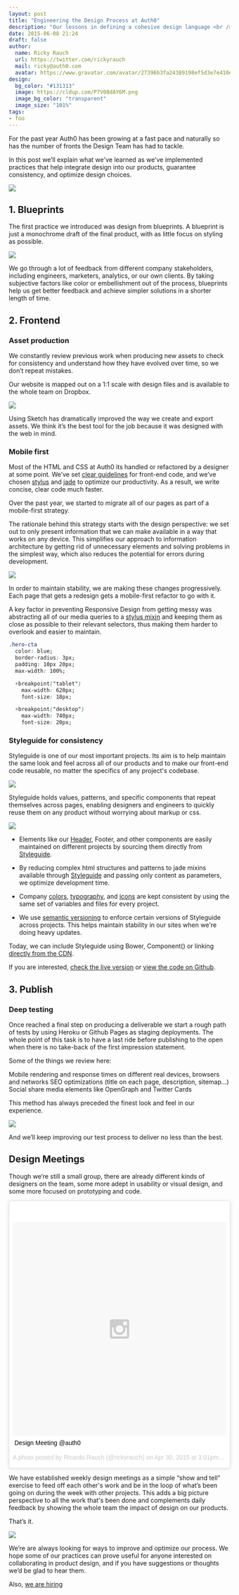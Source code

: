 ```yaml
---
layout: post
title: "Engineering the Design Process at Auth0"
description: "Our lessons in defining a cohesive design language <br /> across all our products."
date: 2015-06-08 21:24
draft: false
author:
  name: Ricky Rauch
  url: https://twitter.com/rickyrauch
  mail: ricky@auth0.com
  avatar: https://www.gravatar.com/avatar/27396b3fa24389198ef5d3e7e410e9c4?size=60
design:
  bg_color: "#131313"
  image: https://cldup.com/P7V08dAY6M.png
  image_bg_color: "transparent"
  image_size: "101%"
tags:
- foo
---
```

<!-- image: https://cldup.com/P7V08dAY6M.png -->
<style>
.entry-thumbnail{background: none;}
</style>


For the past year Auth0 has been growing at a fast pace and naturally so has the number of fronts the Design Team has had to tackle.

In this post we’ll explain what we've learned as we’ve implemented practices that help integrate design into our products, guarantee consistency, and optimize design choices.

<img src="http://assets.auth0.com/blog/design-process/process.png" class="" />

## 1. Blueprints

The first practice we introduced was design from blueprints. A blueprint is just a monochrome draft of the final product, with as little focus on styling as possible.

<img src="http://assets.auth0.com/blog/design-process/blueprint.png" class="expand" />

We go through a lot of feedback from different company stakeholders, including engineers, marketers, analytics, or our own clients. By taking subjective factors like color or embellishment out of the process, blueprints help us get better feedback and achieve simpler solutions in a shorter length of time.

## 2. Frontend
### Asset production

We constantly review previous work when producing new assets to check for consistency and understand how they have evolved over time, so we don’t repeat mistakes.

Our website is mapped out on a 1:1 scale with design files and is available to the whole team on Dropbox.

<img src="http://assets.auth0.com/blog/design-process/dropbox.png" class="expand" />

Using Sketch has dramatically improved the way we create and export assets. We think it’s the best tool for the job because it was designed with the web in mind.

<!-- With its numerous built-in templates, it allows us to jump right into design. We reuse most of our visual components, and working with the all-vector graphics saves us huge amounts of time when we're making changes to them. Exporting 1x, 2x, and SVG assets at a one-click distance is also ridiculously easy. -->

### Mobile first

Most of the HTML and CSS at Auth0 its handled or refactored by a designer at some point. We’ve set  [clear guidelines](https://github.com/auth0/code-conventions/blob/master/frontend/README.md) for front-end code, and we’ve chosen [stylus](https://learnboost.github.io/stylus/) and [jade](http://jade-lang.com/) to optimize our productivity. As a result, we write concise, clear code much faster.

Over the past year, we started to migrate all of our pages as part of a mobile-first strategy.

The rationale behind this strategy starts with the design perspective: we set out to only present information that we can make available in a way that works on any device. This simplifies our approach to information architecture by getting rid of unnecessary elements and solving problems in the simplest way, which also reduces the potential for errors during development.

<img src="http://assets.auth0.com/blog/design-process/mobile-first.png" class="expand" />

In order to maintain stability, we are making these changes progressively. Each page that gets a redesign gets a mobile-first refactor to go with it.

A key factor in preventing Responsive Design from getting messy was abstracting all of our media queries to a [stylus mixin](https://github.com/auth0/styleguide/blob/master/lib/mixins/index.styl#L11) and keeping them as close as possible to their relevant selectors, thus making them harder to overlook and easier to maintain.

```css
.hero-cta
  color: blue;
  border-radius: 3px;
  padding: 10px 20px;
  max-width: 100%;

  +breakpoint("tablet")
    max-width: 620px;
    font-size: 18px;

  +breakpoint("desktop")
    max-width: 740px;
    font-size: 20px;
```

### Styleguide for consistency

Styleguide is one of our most important projects. Its aim is to help maintain the same look and feel across all of our products and to make our front-end code reusable, no matter the specifics of any project's codebase.

<a href="https://styleguide.auth0.com"><img src="http://assets.auth0.com/blog/design-process/styleguide.png" class="expand" /></a>

Styleguide holds values, patterns, and specific components that repeat themselves across pages, enabling designers and engineers to  quickly reuse them on any product without worrying about markup or css.

<img src="http://assets.auth0.com/blog/design-process/consistency.png" class="expand" />

- Elements like our [Header](https://github.com/auth0/web-header), Footer, and other components are easily maintained on different projects by sourcing them directly from [Styleguide](https://styleguide.auth0.com).

- By reducing complex html structures and patterns to jade mixins available through [Styleguide](https://styleguide.auth0.com) and passing only content as parameters, we optimize development time.
  <!-- <img src="http://assets.auth0.com/blog/design-process/icons.png" class="" /> -->

- Company [colors](https://styleguide.auth0.com/#colors), [typography](https://styleguide.auth0.com/#typography), and [icons](https://styleguide.auth0.com/#icons) are kept consistent by using the same set of variables and files for every project.

- We use [semantic versioning](http://semver.org/) to enforce certain versions of Styleguide across projects. This helps maintain stability in our sites when we're doing heavy updates.

Today, we can include Styleguide using Bower, Component() or linking [directly from the CDN](https://cdn.auth0.com/styleguide/latest/index.css).

If you are interested, [check the live version](https://styleguide.auth0.com) or [view the code on Github](https://github.com/auth0/styleguide).

## 3. Publish

### Deep testing

Once reached a final step on producing a deliverable we start a rough path of tests by using Heroku or Github Pages as staging deployments. The whole point of this task is to have a last ride before publishing to the open when there is no take-back of the first impression statement.

Some of the things we review here:

Mobile rendering  and response times on different real devices, browsers and networks
SEO optimizations (title on each page, description, sitemap…)
Social share media elements like OpenGraph and Twitter Cards

This method has always preceded the finest look and feel in our experience.

<img src="http://assets.auth0.com/blog/design-process/cards.png"  class="expand"/>

And we’ll keep improving our test process to deliver no less than the best.

## Design Meetings

Though we’re still a small group, there are already different kinds of designers on the team, some more adept in usability or visual design, and some more focused on prototyping and code.

<blockquote class="instagram-media" data-instgrm-captioned data-instgrm-version="4" style=" background:#FFF; border:0; border-radius:3px; box-shadow:0 0 1px 0 rgba(0,0,0,0.5),0 1px 10px 0 rgba(0,0,0,0.15); margin: 1px; max-width:658px; padding:0; width:99.375%; width:-webkit-calc(100% - 2px); width:calc(100% - 2px);"><div style="padding:8px;"> <div style=" background:#F8F8F8; line-height:0; margin-top:40px; padding:50% 0; text-align:center; width:100%;"> <div style=" background:url(data:image/png;base64,iVBORw0KGgoAAAANSUhEUgAAACwAAAAsCAMAAAApWqozAAAAGFBMVEUiIiI9PT0eHh4gIB4hIBkcHBwcHBwcHBydr+JQAAAACHRSTlMABA4YHyQsM5jtaMwAAADfSURBVDjL7ZVBEgMhCAQBAf//42xcNbpAqakcM0ftUmFAAIBE81IqBJdS3lS6zs3bIpB9WED3YYXFPmHRfT8sgyrCP1x8uEUxLMzNWElFOYCV6mHWWwMzdPEKHlhLw7NWJqkHc4uIZphavDzA2JPzUDsBZziNae2S6owH8xPmX8G7zzgKEOPUoYHvGz1TBCxMkd3kwNVbU0gKHkx+iZILf77IofhrY1nYFnB/lQPb79drWOyJVa/DAvg9B/rLB4cC+Nqgdz/TvBbBnr6GBReqn/nRmDgaQEej7WhonozjF+Y2I/fZou/qAAAAAElFTkSuQmCC); display:block; height:44px; margin:0 auto -44px; position:relative; top:-22px; width:44px;"></div></div> <p style=" margin:8px 0 0 0; padding:0 4px;"> <a href="https://instagram.com/p/2HXZopiTi7/" style=" color:#000; font-family:Arial,sans-serif; font-size:14px; font-style:normal; font-weight:normal; line-height:17px; text-decoration:none; word-wrap:break-word;" target="_top">Design Meeting @auth0</a></p> <p style=" color:#c9c8cd; font-family:Arial,sans-serif; font-size:14px; line-height:17px; margin-bottom:0; margin-top:8px; overflow:hidden; padding:8px 0 7px; text-align:center; text-overflow:ellipsis; white-space:nowrap;">A photo posted by Ricardo Rauch (@rickyrauch) on <time style=" font-family:Arial,sans-serif; font-size:14px; line-height:17px;" datetime="2015-04-30T22:01:28+00:00">Apr 30, 2015 at 3:01pm PDT</time></p></div></blockquote>
<script async defer src="//platform.instagram.com/en_US/embeds.js"></script>

We have established weekly design meetings as a simple “show and tell” exercise to feed off each other's work and be in the loop of what’s been going on during the week with other projects. This adds a big picture perspective to all the work that's been done and complements daily feedback by showing the whole team the impact of design on our products.

That’s it.

<img src="http://assets.auth0.com/blog/design-process/sites.png" class="expand" />

We’re are always looking for ways to improve and optimize our process. We hope some of our practices can prove useful for anyone interested on collaborating in product design, and if you have suggestions or thoughts we’d be glad to hear them.

Also, [we are hiring](https://auth0.com/jobs)
